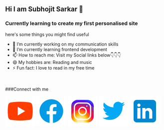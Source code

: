 ## Hi I am Subhojit Sarkar 👋
### Currently learning to create my first personalised site

here's some things you might find useful

- 🔭 I’m currently working on my communication skills
- 🌱 I’m currently learning frontend development
- 📫 How to reach me: Visit my Social links below👇👇👇
- 😄 My hobbies are: Reading and music
- ⚡ Fun fact: I love to read in my free time

<br />

###Connect with me


[![website](./youtube.svg)](https://youtube.com/channel/UC89DV3kem4diVew7OcQerdg)
[![website](./facebook.svg)](https://www.facebook.com/profile.php?id=100080230717214)
[![website](./instagram.svg)](https://www.instagram.com/subhojit.sarkar.18/)
[![website](./twitter.svg)](https://twitter.com/subhojit310801)
[![website](./linkedin.svg)](https://www.linkedin.com/in/subhojit-sarkar-109102233)
